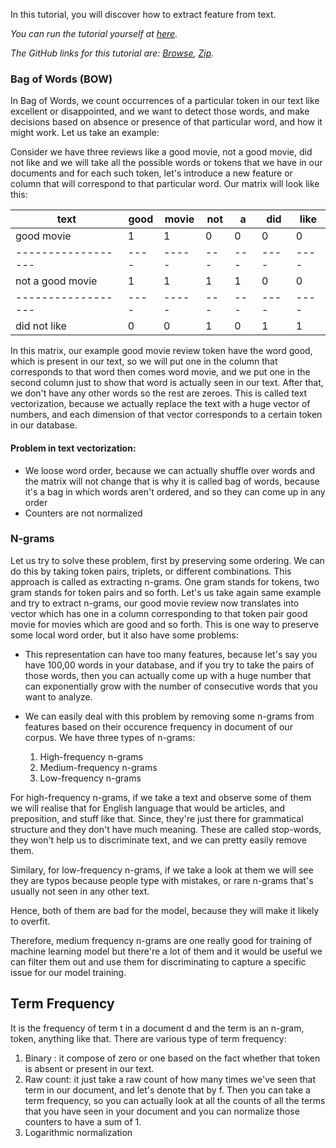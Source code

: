 In this tutorial, you will discover how to extract feature from text.

*You can run the tutorial yourself at [here](https://colab.research.google.com/drive/1v0NoKE413L9mp4PoUC7PdvA1u0hzezOg?usp=sharing).*

*The GitHub links for this tutorial are: [Browse](https://github.com/gauravchopracg/blog), [Zip](https://github.com/gauravchopracg/blog/archive/master.zip).*

### Bag of Words (BOW)

In Bag of Words, we count occurrences of a particular token in our text like excellent or disappointed, and we want to detect those words, and make decisions based on absence or presence of that particular word, and how it might work. Let us take an example:

Consider we have three reviews like a good movie, not a good movie, did not like and we will take all the possible words or tokens that we have in our documents and for each such token, let's introduce a new feature or column that will correspond to that particular word. Our matrix will look like this:

|       text       | good | movie | not |  a  |  did | like |
|------------------| ---- | ----- | --- | --- | ---- | ---- |
|     good movie   |   1  |   1   |  0  |  0  |   0  |  0   |
|------------------| ---- | ----- | --- | --- | ---- | ---- |
| not a good movie |   1  |   1   |  1  |  1  |   0  |  0   |
|------------------| ---- | ----- | --- | --- | ---- | ---- |
|   did not like   |   0  |   0   |  1  |  0  |   1  |  1   |

In this matrix, our example good movie review token have the word good, which is present in our text, so we will put one in the column that corresponds to that word then comes word movie, and we put one in the second column just to show that word is actually seen in our text. After that, we don't have any other words so the rest are zeroes. This is called text vectorization, because we actually replace the text with a huge vector of numbers, and each dimension of that vector corresponds to a certain token in our database.

#### Problem in text vectorization:
* We loose word order, because we can actually shuffle over words and the matrix will not change that is why it is called bag of words, because it's a bag in which words aren't ordered, and so they can come up in any order
* Counters are not normalized

### N-grams

Let us try to solve these problem, first by preserving some ordering. We can do this by taking token pairs, triplets, or different combinations. This approach is called as extracting n-grams. One gram stands for tokens, two gram stands for token pairs and so forth. Let's us take again same example and try to extract n-grams, our good movie review now translates into vector which has one in a column corresponding to that token pair good movie for movies which are good and so forth. This is one way to preserve some local word order, but it also have some problems:

* This representation can have too many features, because let's say you have 100,00 words in your database, and if you try to take the pairs of those words, then you can actually come up with a huge number that can exponentially grow with the number of consecutive words that you want to analyze.
* We can easily deal with this problem by removing some n-grams from features based on their occurence frequency in document of our corpus. We have three types of n-grams:

  1. High-frequency n-grams
  2. Medium-frequency n-grams
  3. Low-frequency n-grams

For high-frequency n-grams, if we take a text and observe some of them we will realise that for English language that would be articles, and preposition, and stuff like that. Since, they're just there for grammatical structure and they don't have much meaning. These are called stop-words, they won't help us to discriminate text, and we can pretty easily remove them. 

Similary, for low-frequency n-grams, if we take a look at them we will see they are typos because people type with mistakes, or rare n-grams that's usually not seen in any other text. 

Hence, both of them are bad for the model, because they will make it likely to overfit. 

Therefore, medium frequency n-grams are one really good for training of machine learning model but there're a lot of them and it would be useful we can filter them out and use them for discriminating to capture a specific issue for our model training.

## Term Frequency

It is the frequency of term t in a document d and the term is an n-gram, token, anything like that. There are various type of term frequency:

1. Binary : it compose of zero or one based on the fact whether that token is absent or present in our text.
2. Raw count: it just take a raw count of how many times we've seen that term in our document, and let's denote that by f. Then you can take a term frequency, so you can actually look at all the counts of all the terms that you have seen in your document and you can normalize those counters to have a sum of 1. 
3. Logarithmic normalization
